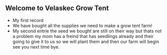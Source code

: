 ## Welcome to Velaskec Grow Tent

* My first record
* We have bought all the supplies we need to make a grow tent farm!
* My second entrie the seed we bought are still on their way but thats not a problem my mom has a freind that has seedlings already and their going to give it to us so we will plant them and then our farm will begin see you next time bye.

